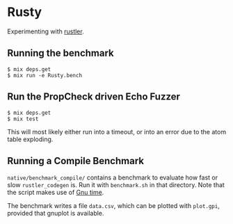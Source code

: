 # Rusty

Experimenting with [rustler](https://github.com/hansihe/rustler).

## Running the benchmark

```
$ mix deps.get
$ mix run -e Rusty.bench
```

## Run the PropCheck driven Echo Fuzzer

```
$ mix deps.get
$ mix test
```

This will most likely either run into a timeout, or into an error due to the atom table
exploding.

## Running a Compile Benchmark

`native/benchmark_compile/` contains a benchmark to evaluate how fast or slow
`rustler_codegen` is. Run it with `benchmark.sh` in that directory. Note that
the script makes use of [Gnu time](https://www.gnu.org/software/time/).

The benchmark writes a file `data.csv`, which can be plotted with `plot.gpi`,
provided that gnuplot is available.
